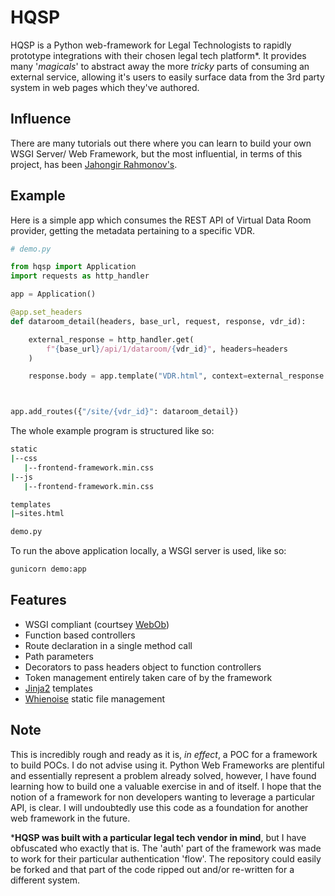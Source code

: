 
# HQSP

HQSP is a Python web-framework for Legal Technologists to rapidly prototype integrations with 
their chosen legal tech platform*. It provides many '_magicals_' to abstract away the more _tricky_
parts of consuming  an external service, allowing it's users to easily surface data from the
3rd party system in web pages which they've authored. 

## Influence

There are many tutorials out there where you can learn to build your own WSGI Server/ Web Framework, but the most influential,
in terms of this project, has been [Jahongir Rahmonov's]((http://rahmonov.me/posts/write-python-framework-part-one/)).

## Example

Here is a simple app which consumes the REST API of Virtual Data Room provider, 
getting the metadata pertaining to a specific VDR. 

```python
# demo.py

from hqsp import Application
import requests as http_handler

app = Application()

@app.set_headers
def dataroom_detail(headers, base_url, request, response, vdr_id):

    external_response = http_handler.get(
        f"{base_url}/api/1/dataroom/{vdr_id}", headers=headers
    )

    response.body = app.template("VDR.html", context=external_response.json())



app.add_routes({"/site/{vdr_id}": dataroom_detail})
```
The whole example program is structured like so:

```bash
static
|--css
   |--frontend-framework.min.css
|--js
   |--frontend-framework.min.css

templates
|—sites.html

demo.py
```

To run the above application locally, a WSGI server is used, like so:

```bash
gunicorn demo:app
```

## Features

* WSGI compliant (courtsey [WebOb](https://webob.org/))
* Function based controllers
* Route declaration in a single method call
* Path parameters
* Decorators to pass headers object to function controllers
* Token management entirely taken care of by the framework
* [Jinja2](https://jinja.palletsprojects.com/en/3.0.x/) templates
* [Whienoise](http://whitenoise.evans.io/en/stable/) static file management

## Note

This is incredibly rough and ready as it is, _in effect_, a POC for a framework to build POCs. I do not advise using it.
Python Web Frameworks are plentiful and essentially represent a problem already solved,
however, I have found learning how to build one a valuable exercise in and of itself. 
I hope that the notion of a framework for non developers wanting to leverage a particular API, is clear.
I will undoubtedly use this code as a foundation for another web framework in the future. 

***HQSP was built with a particular legal tech vendor in mind**, but I have obfuscated who exactly that is. The 'auth' 
part of the framework was made to work for their particular authentication 'flow'. The repository could
easily be forked and that part of the code ripped out and/or re-written for a different system. 
